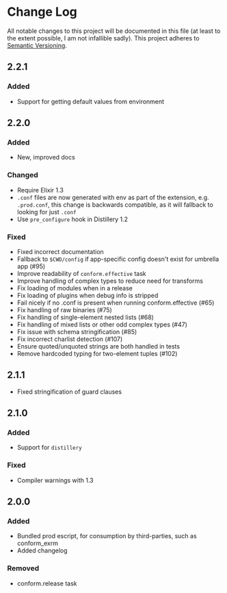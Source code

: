 # Change Log

All notable changes to this project will be documented in this file (at least to the extent possible, I am not infallible sadly).
This project adheres to [Semantic Versioning](http://semver.org/).

## 2.2.1

### Added

- Support for getting default values from environment

## 2.2.0

### Added

- New, improved docs

### Changed

- Require Elixir 1.3
- `.conf` files are now generated with env as part of the extension, e.g. `.prod.conf`,
 this change is backwards compatible, as it will fallback to looking for just `.conf`
- Use `pre_configure` hook in Distillery 1.2

### Fixed

- Fixed incorrect documentation
- Fallback to `$CWD/config` if app-specific config doesn't exist for umbrella app (#95)
- Improve readability of `conform.effective` task
- Improve handling of complex types to reduce need for transforms
- Fix loading of modules when in a release
- Fix loading of plugins when debug info is stripped
- Fail nicely if no .conf is present when running conform.effective (#65)
- Fix handling of raw binaries (#75)
- Fix handling of single-element nested lists (#68)
- Fix handling of mixed lists or other odd complex types (#47)
- Fix issue with schema stringification (#85)
- Fix incorrect charlist detection (#107)
- Ensure quoted/unquoted strings are both handled in tests
- Remove hardcoded typing for two-element tuples (#102)


## 2.1.1

- Fixed stringification of guard clauses

## 2.1.0

### Added

- Support for `distillery`

### Fixed

- Compiler warnings with 1.3

## 2.0.0
### Added
- Bundled prod escript, for consumption by third-parties, such as conform_exrm
- Added changelog
### Removed
- conform.release task
